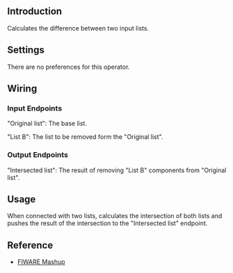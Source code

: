 ## Introduction

Calculates the difference between two input lists.

## Settings

There are no preferences for this operator.

## Wiring


### Input Endpoints

"Original list": The base list.

"List B": <list> The list to be removed form the "Original list".


### Output Endpoints

"Intersected list": The result of removing "List B" components from "Original list".

## Usage

When connected with two lists, calculates the intersection of both lists and pushes the result of the intersection to the "Intersected list" endpoint.
## Reference

- [FIWARE Mashup](https://mashup.lab.fiware.org/)
